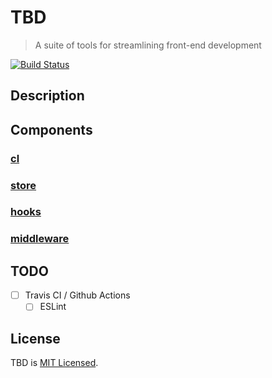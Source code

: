 # TBD

> A suite of tools for streamlining front-end development

[![Build Status](https://travis-ci.org/nulliel/TBD.svg?branch=master)](https://travis-ci.org/nulliel/TBD)

## Description

## Components

### [cl](https://github.com/nulliel/TBD/tree/master/packages/cl)
### [store](https://github.com/nulliel/TBD/tree/master/packages/store)
### [hooks](https://github.com/nulliel/TBD/tree/master/packages/hooks)
### [middleware](https://github.com/nulliel/TBD/tree/master/packages/middleware)

## TODO
- [ ] Travis CI / Github Actions
  - [ ] ESLint 

## License

TBD is [MIT Licensed](https://github.co/nulliel/TBD/blob/master/LICENSE).
